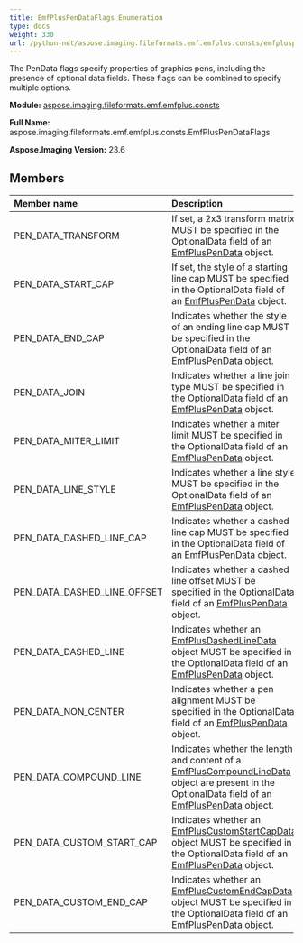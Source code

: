 ```yaml
---
title: EmfPlusPenDataFlags Enumeration
type: docs
weight: 330
url: /python-net/aspose.imaging.fileformats.emf.emfplus.consts/emfpluspendataflags/
---
```


The PenData flags specify properties of graphics pens, including the presence of optional data fields. These flags can be combined to specify multiple options.

**Module:** [aspose.imaging.fileformats.emf.emfplus.consts](/imaging/python-net/aspose.imaging.fileformats.emf.emfplus.consts/)

**Full Name:** aspose.imaging.fileformats.emf.emfplus.consts.EmfPlusPenDataFlags

**Aspose.Imaging Version:** 23.6

## **Members**
| **Member name** | **Description** |
| :- | :- |
| PEN_DATA_TRANSFORM | If set, a 2x3 transform matrix MUST be specified in the OptionalData field of an [EmfPlusPenData](/imaging/python-net/aspose.imaging.fileformats.emf.emfplus.objects/emfpluspendata/) object. |
| PEN_DATA_START_CAP | If set, the style of a starting line cap MUST be specified in the OptionalData field of an [EmfPlusPenData](/imaging/python-net/aspose.imaging.fileformats.emf.emfplus.objects/emfpluspendata/) object. |
| PEN_DATA_END_CAP | Indicates whether the style of an ending line cap MUST be specified in the OptionalData field of an [EmfPlusPenData](/imaging/python-net/aspose.imaging.fileformats.emf.emfplus.objects/emfpluspendata/) object. |
| PEN_DATA_JOIN | Indicates whether a line join type MUST be specified in the OptionalData field of an [EmfPlusPenData](/imaging/python-net/aspose.imaging.fileformats.emf.emfplus.objects/emfpluspendata/) object. |
| PEN_DATA_MITER_LIMIT | Indicates whether a miter limit MUST be specified in the OptionalData field of an [EmfPlusPenData](/imaging/python-net/aspose.imaging.fileformats.emf.emfplus.objects/emfpluspendata/) object. |
| PEN_DATA_LINE_STYLE | Indicates whether a line style MUST be specified in the OptionalData field of an [EmfPlusPenData](/imaging/python-net/aspose.imaging.fileformats.emf.emfplus.objects/emfpluspendata/) object. |
| PEN_DATA_DASHED_LINE_CAP | Indicates whether a dashed line cap MUST be specified in the OptionalData field of an [EmfPlusPenData](/imaging/python-net/aspose.imaging.fileformats.emf.emfplus.objects/emfpluspendata/) object. |
| PEN_DATA_DASHED_LINE_OFFSET | Indicates whether a dashed line offset MUST be specified in the OptionalData field of an [EmfPlusPenData](/imaging/python-net/aspose.imaging.fileformats.emf.emfplus.objects/emfpluspendata/) object. |
| PEN_DATA_DASHED_LINE | Indicates whether an [EmfPlusDashedLineData](/imaging/python-net/aspose.imaging.fileformats.emf.emfplus.objects/emfplusdashedlinedata/) object MUST be specified in the OptionalData field of an [EmfPlusPenData](/imaging/python-net/aspose.imaging.fileformats.emf.emfplus.objects/emfpluspendata/) object. |
| PEN_DATA_NON_CENTER | Indicates whether a pen alignment MUST be specified in the OptionalData field of an [EmfPlusPenData](/imaging/python-net/aspose.imaging.fileformats.emf.emfplus.objects/emfpluspendata/) object. |
| PEN_DATA_COMPOUND_LINE | Indicates whether the length and content of a [EmfPlusCompoundLineData](/imaging/python-net/aspose.imaging.fileformats.emf.emfplus.objects/emfpluscompoundlinedata/) object are present in the OptionalData field of an [EmfPlusPenData](/imaging/python-net/aspose.imaging.fileformats.emf.emfplus.objects/emfpluspendata/) object. |
| PEN_DATA_CUSTOM_START_CAP | Indicates whether an [EmfPlusCustomStartCapData](/imaging/python-net/aspose.imaging.fileformats.emf.emfplus.objects/emfpluscustomstartcapdata/) object MUST be specified in the OptionalData field of an [EmfPlusPenData](/imaging/python-net/aspose.imaging.fileformats.emf.emfplus.objects/emfpluspendata/) object. |
| PEN_DATA_CUSTOM_END_CAP | Indicates whether an [EmfPlusCustomEndCapData](/imaging/python-net/aspose.imaging.fileformats.emf.emfplus.objects/emfpluscustomendcapdata/) object MUST be specified in the OptionalData field of an [EmfPlusPenData](/imaging/python-net/aspose.imaging.fileformats.emf.emfplus.objects/emfpluspendata/) object. |
